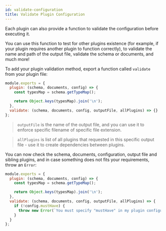 ```yaml
---
id: validate-configuration
title: Validate Plugin Configuration
---
```


Each plugin can also provide a function to validate the configuration before executing it.

You can use this function to test for other plugins existence (for example, if your plugin requires another plugin to function correctly), to validate the name and path of the output file, validate the schema or documents, and much more!

To add your plugin validation method, export a function called `validate` from your plugin file:

```js
module.exports = {
  plugin: (schema, documents, config) => {
    const typesMap = schema.getTypeMap();

    return Object.keys(typesMap).join('\n');
  },
  validate: (schema, documents, config, outputFile, allPlugins) => {}
};
```

> `outputFile` is the name of the output file, and you can use it to enforce specific filename of specific file extension.

> `allPlugins` is list of all plugins that requested in this specific output file - use it to create dependencies between plugins.

You can now check the schema, documents, configuration, output file and sibling plugins, and in case something does not fits your requirements, throw an `Error`:

```js
module.exports = {
  plugin: (schema, documents, config) => {
    const typesMap = schema.getTypeMap();

    return Object.keys(typesMap).join('\n');
  },
  validate: (schema, documents, config, outputFile, allPlugins) => {
    if (!config.mustHave) {
      throw new Error(`You must specify "mustHave" in my plugin configuration!`);
    }
  }
};
```
